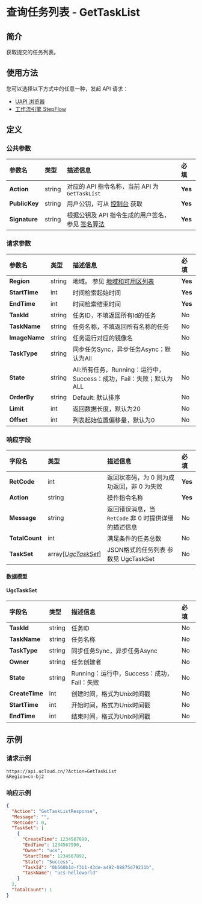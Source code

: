# 查询任务列表 - GetTaskList

## 简介

获取提交的任务列表。






## 使用方法

您可以选择以下方式中的任意一种，发起 API 请求：
- [UAPI 浏览器](https://console.ucloud.cn/uapi/detail?id=GetTaskList)
- [工作流引擎 StepFlow](https://console.ucloud.cn/stepflow/manage/)


## 定义

### 公共参数

| 参数名 | 类型 | 描述信息 | 必填 |
|:---|:---|:---|:---|
| **Action**     | string  | 对应的 API 指令名称，当前 API 为 `GetTaskList`                        | **Yes** |
| **PublicKey**  | string  | 用户公钥，可从 [控制台](https://console.ucloud.cn/uapi/apikey) 获取                                             | **Yes** |
| **Signature**  | string  | 根据公钥及 API 指令生成的用户签名，参见 [签名算法](api/summary/signature.md)  | **Yes** |

### 请求参数

| 参数名 | 类型 | 描述信息 | 必填 |
|:---|:---|:---|:---|
| **Region** | string | 地域。 参见 [地域和可用区列表](api/summary/regionlist) |**Yes**|
| **StartTime** | int | 时间检索起始时间 |**Yes**|
| **EndTime** | int | 时间检索结束时间 |**Yes**|
| **TaskId** | string | 任务ID，不填返回所有Id的任务 |No|
| **TaskName** | string | 任务名称，不填返回所有名称的任务 |No|
| **ImageName** | string | 任务运行对应的镜像名 |No|
| **TaskType** | string | 同步任务Sync，异步任务Async；默认为All |No|
| **State** | string | All:所有任务，Running：运行中，Success：成功，Fail：失败；默认为ALL |No|
| **OrderBy** | string | Default: 默认排序 |No|
| **Limit** | int | 返回数据长度，默认为20 |No|
| **Offset** | int | 列表起始位置偏移量，默认为0 |No|

### 响应字段

| 字段名 | 类型 | 描述信息 | 必填 |
|:---|:---|:---|:---|
| **RetCode** | int | 返回状态码，为 0 则为成功返回，非 0 为失败 |**Yes**|
| **Action** | string | 操作指令名称 |**Yes**|
| **Message** | string | 返回错误消息，当 `RetCode` 非 0 时提供详细的描述信息 |No|
| **TotalCount** | int | 满足条件的任务总数 |No|
| **TaskSet** | array[[*UgcTaskSet*](#UgcTaskSet)] | JSON格式的任务列表 参数见 UgcTaskSet |No|

#### 数据模型


#### UgcTaskSet

| 字段名 | 类型 | 描述信息 | 必填 |
|:---|:---|:---|:---|
| **TaskId** | string | 任务ID |No|
| **TaskName** | string | 任务名称 |No|
| **TaskType** | string | 同步任务Sync，异步任务Async |No|
| **Owner** | string | 任务创建者 |No|
| **State** | string | Running：运行中，Success：成功，Fail：失败 |No|
| **CreateTime** | int | 创建时间，格式为Unix时间戳 |No|
| **StartTime** | int | 开始时间，格式为Unix时间戳 |No|
| **EndTime** | int | 结束时间，格式为Unix时间戳 |No|

## 示例

### 请求示例
    
```
https://api.ucloud.cn/?Action=GetTaskList
&Region=cn-bj2
```

### 响应示例
    
```json
{
  "Action": "GetTaskListResponse",
  "Message": "",
  "RetCode": 0,
  "TaskSet": [
    {
      "CreateTime": 1234567890,
      "EndTime": 1234567990,
      "Owner": "ucs",
      "StartTime": 1234567892,
      "State": "Success",
      "TaskId": "0b560b1d-f3b1-43de-a492-08875d79211b",
      "TaskName": "ucs-helloworld"
    }
  ],
  "TotalCount": 1
}
```





